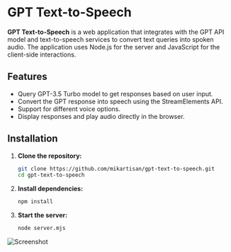 # GPT Text-to-Speech

**GPT Text-to-Speech** is a web application that integrates with the GPT API model and text-to-speech services to convert text queries into spoken audio. The application uses Node.js for the server and JavaScript for the client-side interactions. 

## Features

- Query GPT-3.5 Turbo model to get responses based on user input.
- Convert the GPT response into speech using the StreamElements API.
- Support for different voice options.
- Display responses and play audio directly in the browser.

## Installation

1. **Clone the repository:**

   ```bash
   git clone https://github.com/mikartisan/gpt-text-to-speech.git
   cd gpt-text-to-speech

2. **Install dependencies:**

   ```bash
   npm install

3. **Start the server:**

   ```bash
   node server.mjs

![Screenshot](public/image/ss.PNG)
